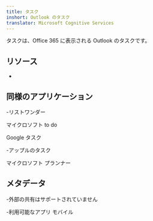 ```yaml
---
title: タスク
inshort: Outlook のタスク
translator: Microsoft Cognitive Services
---
```


タスクは、Office 365 に表示される Outlook のタスクです。

リソース
---------

-

同様のアプリケーション
--------------------

-リストワンダー

マイクロソフト to do

Google タスク

-アップルのタスク

マイクロソフト プランナー

メタデータ
--------

-外部の共有はサポートされていません

-利用可能なアプリ モバイル


